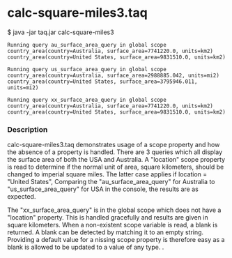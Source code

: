 # calc-square-miles3.taq

$ java -jar taq.jar calc-square-miles3
```
Running query au_surface_area_query in global scope 
country_area(country=Australia, surface_area=7741220.0, units=km2)
country_area(country=United States, surface_area=9831510.0, units=km2)

Running query us_surface_area_query in global scope 
country_area(country=Australia, surface_area=2988885.042, units=mi2)
country_area(country=United States, surface_area=3795946.011, units=mi2)

Running query xx_surface_area_query in global scope 
country_area(country=Australia, surface_area=7741220.0, units=km2)
country_area(country=United States, surface_area=9831510.0, units=km2)
```

### Description

calc-square-miles3.taq demonstrates usage of a scope property and how the absence of 
a property is handled. There are 3 queries which all display the surface area of both 
the USA and Australia. A "location" scope property is read to determine if the normal 
unit of area, square kilometers, should be changed to imperial square miles. The latter 
case applies if location = "United States", Comparing the "au_surface_area_query" for 
Australia to "us_surface_area_query" for USA in the console, the results are as expected.

The "xx_surface_area_query" is in the global scope which does not have a "location" 
property. This is handled gracefully and results are given in square kilometers. When 
a non-existent scope variable is read, a blank is returned. A blank can be detected 
by matching it to an empty string. Providing a default value for a nissing scope 
property is therefore easy as a blank is allowed to be updated to a value of any type. 
.
